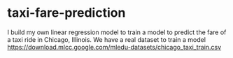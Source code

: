 # taxi-fare-prediction
I build my  own linear regression model to train a model to predict the fare of a taxi ride in Chicago, Illinois.   We have a real dataset to train a model  https://download.mlcc.google.com/mledu-datasets/chicago_taxi_train.csv
